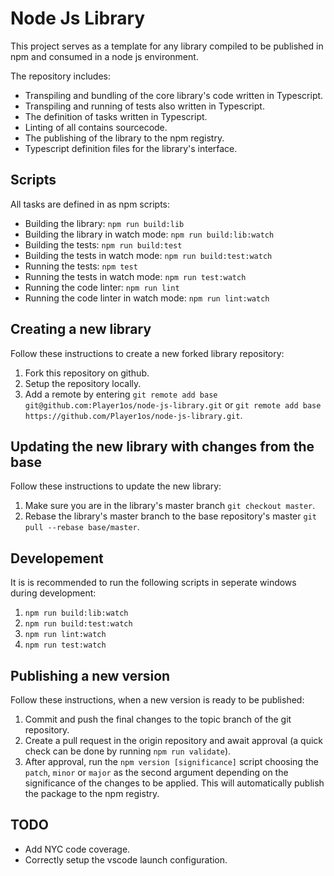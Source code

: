 # Node Js Library

This project serves as a template for any library compiled to be published in npm and consumed in a node js environment.

The repository includes:
- Transpiling and bundling of the core library's code written in Typescript.
- Transpiling and running of tests also written in Typescript.
- The definition of tasks written in Typescript.
- Linting of all contains sourcecode.
- The publishing of the library to the npm registry.
- Typescript definition files for the library's interface.

## Scripts

All tasks are defined in as npm scripts:

- Building the library: `npm run build:lib`
- Building the library in watch mode: `npm run build:lib:watch`
- Building the tests: `npm run build:test`
- Building the tests in watch mode: `npm run build:test:watch`
- Running the tests: `npm test`
- Running the tests in watch mode: `npm run test:watch`
- Running the code linter: `npm run lint`
- Running the code linter in watch mode: `npm run lint:watch`

## Creating a new library

Follow these instructions to create a new forked library repository:
1. Fork this repository on github.
2. Setup the repository locally.
3. Add a remote by entering `git remote add base git@github.com:Player1os/node-js-library.git`
or `git remote add base https://github.com/Player1os/node-js-library.git`.

## Updating the new library with changes from the base

Follow these instructions to update the new library:
1. Make sure you are in the library's master branch `git checkout master`.
2. Rebase the library's master branch to the base repository's master `git pull --rebase base/master`.

## Developement

It is is recommended to run the following scripts in seperate windows during development:
1. `npm run build:lib:watch`
2. `npm run build:test:watch`
3. `npm run lint:watch`
4. `npm run test:watch`

## Publishing a new version

Follow these instructions, when a new version is ready to be published:
1. Commit and push the final changes to the topic branch of the git repository.
2. Create a pull request in the origin repository and await approval (a quick check can be done by running `npm run validate`).
3. After approval, run the `npm version [significance]` script choosing the `patch`, `minor` or `major` as the second argument depending
on the significance of the changes to be applied. This will automatically publish the package to the npm registry.

## TODO

- Add NYC code coverage.
- Correctly setup the vscode launch configuration.
